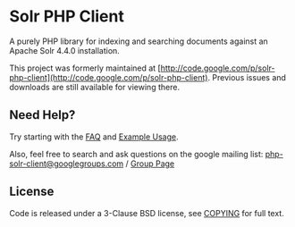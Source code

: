 # Solr PHP Client

A purely PHP library for indexing and searching documents against an Apache Solr 4.4.0 installation.

This project was formerly maintained at [http://code.google.com/p/solr-php-client](http://code.google.com/p/solr-php-client).  Previous issues and downloads are still available for viewing there.

## Need Help?

Try starting with the [FAQ](https://github.com/PTCInc/solr-php-client/wiki/FAQ) and [Example Usage](https://github.com/PTCInc/solr-php-client/wiki/Example-Usage).

Also, feel free to search and ask questions on the google mailing list:
[php-solr-client@googlegroups.com](mailto:php-solr-client@googlegroups.com) / [Group Page](https://groups.google.com/forum/?fromgroups#!forum/php-solr-client)

## License

Code is released under a 3-Clause BSD license, see [COPYING](https://github.com/PTCInc/solr-php-client/blob/master/COPYING) for full text.